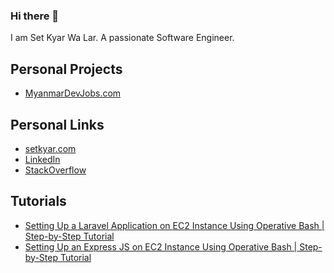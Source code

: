 ### Hi there 👋

I am Set Kyar Wa Lar. A passionate Software Engineer.


## Personal Projects

- [MyanmarDevJobs.com](https://myanmardevjobs.com)

## Personal Links

- [setkyar.com](https://setkyar.com)
- [LinkedIn](https://www.linkedin.com/in/setkyarwalar/)
- [StackOverflow](https://stackoverflow.com/users/3736230/set-kyar-wa-lar)

## Tutorials

- [Setting Up a Laravel Application on EC2 Instance Using Operative Bash | Step-by-Step Tutorial
](https://www.youtube.com/watch?v=TeEVQKThpTw)
- [Setting Up an Express JS on EC2 Instance Using Operative Bash | Step-by-Step Tutorial](https://www.youtube.com/watch?v=uXaxbxgYus0)
